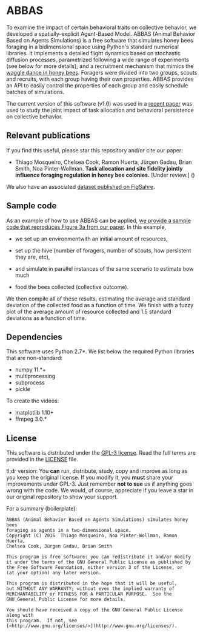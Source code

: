 ABBAS
===

To examine the impact of certain behavioral traits on collective behavior, we
developed a spatially-explicit Agent-Based Model. ABBAS (Animal Behavior Based
on Agents Simulations) is a free software that simulates honey bees foraging in
a bidimensional space using Python's standard numerical libraries. It implements
a detailed flight dynamics based on stochastic diffusion processes, parametrized
following a wide range of experiments (see below for more details), and a
recruitment mechanism that mimics the [waggle dance in honey
bees](https://en.wikipedia.org/wiki/Waggle_dance). Foragers were divided into
two groups, scouts and recruits, with each group having their own properties.
ABBAS provides an API to easily control the properties of each group and easily
schedule batches of simulations.

The current version of this software (v1.0) was used in a [recent
paper](https://github.com/VandroiyLabs/ABBAS#relevant-papers) was used to study
the joint impact of task allocation and behavioral persistence on collective
behavior.


Relevant publications
---

If you find this useful, please star this repository and/or cite our paper:

* Thiago Mosqueiro, Chelsea Cook, Ramon Huerta, Jürgen Gadau, Brian Smith, Noa
Pinter-Wollman. **Task allocation and site fidelity jointly influence foraging
regulation in honey bee colonies.** [Under review.] ()

We also have an associated [dataset published on FigSahre]().


Sample code
---

As an example of how to use ABBAS can be applied, [we provide a sample code that
reproduces Figure 3a from our
paper](https://github.com/VandroiyLabs/ABBAS/tree/master/documentation/Submitted%20Paper).
In this example,

* we set up an environmentwith an initial amount of resources,

* set up the hive (number of foragers, number of scouts, how persistent they are, etc),

* and simulate in parallel instances of the same scenario to estimate how much
* food the bees collected (collective outcome).

We then compile all of these results, estimating the average and standard
deviation of the collected food as a function of time. We finish with a fuzzy
plot of the average amount of resource collected and 1.5 standard deviations as
a function of time.



Dependencies
---

This software uses Python 2.7*. We list below the required Python libraries that
are non-standard:

* numpy 11.*+
* multiprocessing
* subprocess
* pickle


To create the videos:

* matplotlib 1.10+
* ffmpeg 3.0.*


License
---

This software is distributed under the [GPL-3
license](https://choosealicense.com/licenses/gpl-3.0/). Read the full terms are
provided in the
[LICENSE](https://github.com/VandroiyLabs/ABBAS/blob/master/LICENSE) file.

tl;dr version: You **can** run, distribute, study, copy and improve as long as
you keep the original license. If you modify it, you **must** share your
improvements under GPL-3. Just remember **not to sue** us if anything goes wrong
with the code. We would, of course, appreciate if you leave a star in our
original repository to show your support.


For a summary (boilerplate):

```
ABBAS (Animal Behavior Based on Agents Simulations) simulates honey bees
foraging as agents in a two-dimensional space.
Copyright (C) 2016  Thiago Mosqueiro, Noa Pinter-Wollman, Ramon Huerta,
Chelsea Cook, Jürgen Gadau, Brian Smith

This program is free software: you can redistribute it and/or modify
it under the terms of the GNU General Public License as published by
the Free Software Foundation, either version 3 of the License, or
(at your option) any later version.

This program is distributed in the hope that it will be useful,
but WITHOUT ANY WARRANTY; without even the implied warranty of
MERCHANTABILITY or FITNESS FOR A PARTICULAR PURPOSE.  See the
GNU General Public License for more details.

You should have received a copy of the GNU General Public License along with
this program.  If not, see
[<http://www.gnu.org/licenses/>](http://www.gnu.org/licenses/).
```
